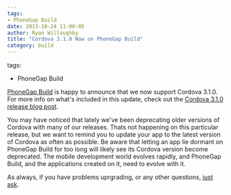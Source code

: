 ```yaml
---
tags:
- PhoneGap Build
date: 2013-10-24 11:00:05
author: Ryan Willoughby
title: "Cordova 3.1.0 Now on PhoneGap Build"
category: build
---
```

tags:
- PhoneGap Build

[PhoneGap Build](http://build.phonegap.com) is happy to announce that we now support Cordova 3.1.0. For more info on what's included in 
this update, check out the [Cordova 3.1.0 release blog post](http://cordova.apache.org/blog/releases/2013/10/02/cordova-31.html).

You may have noticed that lately we've been deprecating older versions of Cordova with many of our releases. Thats not happening on 
this particular release, but we want to remind you to update your app to the latest version of Cordova as often as possible. Be aware 
that letting an app lie dormant on PhoneGap Build for too long will likely see its Cordova version become deprecated. The mobile 
development world evolves rapidly, and PhoneGap Build, and the applications created on it, need to evolve with it. 

As always, if you have problems uprgrading, or any other questions, [just ask](http://community.phonegap.com/nitobi).